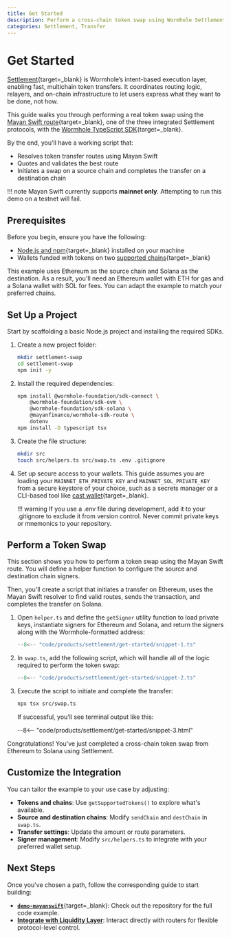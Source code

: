 ```yaml
---
title: Get Started
description: Perform a cross-chain token swap using Wormhole Settlement and the Mayan Swift route with the TypeScript SDK on mainnet.
categories: Settlement, Transfer
---
```


# Get Started

[Settlement](/docs/products/settlement/overview/){target=\_blank} is Wormhole’s intent-based execution layer, enabling fast, multichain token transfers. It coordinates routing logic, relayers, and on-chain infrastructure to let users express what they want to be done, not how.

This guide walks you through performing a real token swap using the [Mayan Swift route](https://mayan.finance){target=_blank}, one of the three integrated Settlement protocols, with the [Wormhole TypeScript SDK](/docs/tools/typescript-sdk/get-started/){target=_blank}.

By the end, you'll have a working script that:

- Resolves token transfer routes using Mayan Swift
- Quotes and validates the best route
- Initiates a swap on a source chain and completes the transfer on a destination chain

!!! note
    Mayan Swift currently supports **mainnet only**. Attempting to run this demo on a testnet will fail.

## Prerequisites

Before you begin, ensure you have the following:

- [Node.js and npm](https://docs.npmjs.com/downloading-and-installing-node-js-and-npm){target=\_blank} installed on your machine
- Wallets funded with tokens on two [supported chains](/docs/products/reference/supported-networks/#settlement){target=\_blank}

This example uses Ethereum as the source chain and Solana as the destination. As a result, you'll need an Ethereum wallet with ETH for gas and a Solana wallet with SOL for fees. You can adapt the example to match your preferred chains.

## Set Up a Project

Start by scaffolding a basic Node.js project and installing the required SDKs.

1. Create a new project folder:

    ```bash
    mkdir settlement-swap
    cd settlement-swap
    npm init -y
    ```

2. Install the required dependencies:

    ```bash
    npm install @wormhole-foundation/sdk-connect \
        @wormhole-foundation/sdk-evm \
        @wormhole-foundation/sdk-solana \
        @mayanfinance/wormhole-sdk-route \
        dotenv
    npm install -D typescript tsx
    ```

3. Create the file structure:

    ```bash
    mkdir src
    touch src/helpers.ts src/swap.ts .env .gitignore
    ```

4. Set up secure access to your wallets. This guide assumes you are loading your `MAINNET_ETH_PRIVATE_KEY` and `MAINNET_SOL_PRIVATE_KEY` from a secure keystore of your choice, such as a secrets manager or a CLI-based tool like [cast wallet](https://book.getfoundry.sh/reference/cast/cast-wallet/){target=_blank}.

    !!! warning
        If you use a .env file during development, add it to your .gitignore to exclude it from version control. Never commit private keys or mnemonics to your repository.

## Perform a Token Swap

This section shows you how to perform a token swap using the Mayan Swift route. You will define a helper function to configure the source and destination chain signers.

Then, you'll create a script that initiates a transfer on Ethereum, uses the Mayan Swift resolver to find valid routes, sends the transaction, and completes the transfer on Solana.

1. Open `helper.ts` and define the `getSigner` utility function to load private keys, instantiate signers for Ethereum and Solana, and return the signers along with the Wormhole-formatted address:

    ```ts title="src/helpers.ts"
    --8<-- "code/products/settlement/get-started/snippet-1.ts"
    ```

2. In `swap.ts`, add the following script, which will handle all of the logic required to perform the token swap: 

    ```ts title="src/swap.ts"
    --8<-- "code/products/settlement/get-started/snippet-2.ts"
    ```

3. Execute the script to initiate and complete the transfer:

    ```bash
    npx tsx src/swap.ts
    ```

    If successful, you’ll see terminal output like this:

    --8<-- "code/products/settlement/get-started/snippet-3.html"

Congratulations! You've just completed a cross-chain token swap from Ethereum to Solana using Settlement.

## Customize the Integration

You can tailor the example to your use case by adjusting:

- **Tokens and chains**: Use `getSupportedTokens()` to explore what's available.
- **Source and destination chains**: Modify `sendChain` and `destChain` in `swap.ts`.
- **Transfer settings**: Update the amount or route parameters.
- **Signer management**: Modify `src/helpers.ts` to integrate with your preferred wallet setup.

## Next Steps

Once you've chosen a path, follow the corresponding guide to start building:

- [**`demo-mayanswift`**](https://github.com/wormhole-foundation/demo-mayanswift){target=_blank}: Check out the repository for the full code example.
- [**Integrate with Liquidity Layer**](/docs/products/settlement/guides/liquidity-layer/): Interact directly with routers for flexible protocol-level control.
<!-- - [**Use Mayan Swift with the SDK**](TODO){target=\_blank} – plug into Settlement using the [TypeScript SDK](https://www.npmjs.com/package/@wormhole-foundation/sdk){target=\_blank} for rapid integration -->
